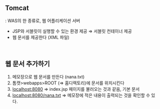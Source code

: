 ## Tomcat

: WAS의 한 종류로, 웹 어플리케이션 서버

- JSP와 서블릿이 실행할 수 있는 환경 제공 ⇒ 서블릿 컨테이너 제공
- 웹 문서를 제공한다 (XML 파일)

<br/>

## 웹 문서 추가하기

1. 메모장으로 웹 문서를 만든다 (nana.txt)
2. 톰캣>webapps>ROOT (⇒ 홈디렉토리)에 문서를 위치시킨다
3. [localhost:8080](http://localhost:8080) ⇒ index.jsp 페이지를 불러오는 것과 같음, 기본 문서
4. [localhost:8080/nana.txt](http://localhost:8080/nana.txt) ⇒ 메모장에 적은 내용이 출력되는 것을 확인할 수 있다.